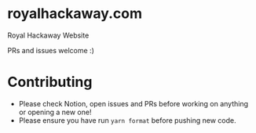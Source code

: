 # royalhackaway.com
Royal Hackaway Website

PRs and issues welcome :)

# Contributing
- Please check Notion, open issues and PRs before working on anything or opening a new one!
- Please ensure you have run `yarn format` before pushing new code.
